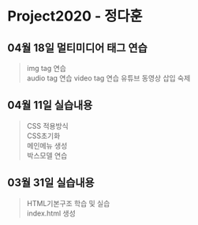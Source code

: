 # Project2020 - 정다훈

## 04월 18일 멀티미디어 태그 연습
> img tag 연습 <br>
audio tag 연습
video tag 연습
유튜브 동영상 삽입 숙제

## 04월 11일 실습내용
> CSS 적용방식 <br>
CSS초기화 <br>
메인메뉴 생성<br>
박스모델 연습

## 03월 31일 실습내용
> HTML기본구조 학습 및 실습 <br>
index.html 생성